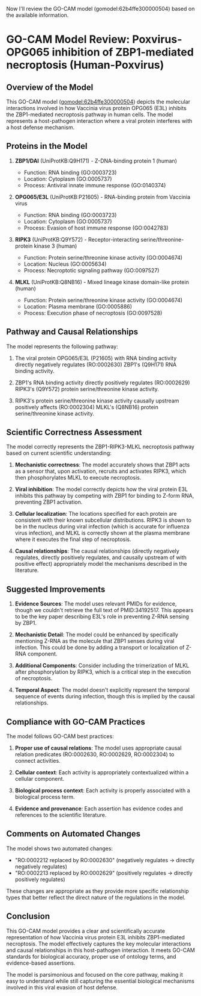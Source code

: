 Now I'll review the GO-CAM model (gomodel:62b4ffe300000504) based on the available information.

# GO-CAM Model Review: Poxvirus-OPG065 inhibition of ZBP1-mediated necroptosis (Human-Poxvirus)

## Overview of the Model

This GO-CAM model ([gomodel:62b4ffe300000504](https://bioregistry.io/go.model:62b4ffe300000504)) depicts the molecular interactions involved in how Vaccinia virus protein OPG065 (E3L) inhibits the ZBP1-mediated necroptosis pathway in human cells. The model represents a host-pathogen interaction where a viral protein interferes with a host defense mechanism.

## Proteins in the Model

1. **ZBP1/DAI** (UniProtKB:Q9H171) - Z-DNA-binding protein 1 (human)
   - Function: RNA binding (GO:0003723)
   - Location: Cytoplasm (GO:0005737)
   - Process: Antiviral innate immune response (GO:0140374)

2. **OPG065/E3L** (UniProtKB:P21605) - RNA-binding protein from Vaccinia virus
   - Function: RNA binding (GO:0003723)
   - Location: Cytoplasm (GO:0005737)
   - Process: Evasion of host immune response (GO:0042783)

3. **RIPK3** (UniProtKB:Q9Y572) - Receptor-interacting serine/threonine-protein kinase 3 (human)
   - Function: Protein serine/threonine kinase activity (GO:0004674)
   - Location: Nucleus (GO:0005634)
   - Process: Necroptotic signaling pathway (GO:0097527)

4. **MLKL** (UniProtKB:Q8NB16) - Mixed lineage kinase domain-like protein (human)
   - Function: Protein serine/threonine kinase activity (GO:0004674)
   - Location: Plasma membrane (GO:0005886)
   - Process: Execution phase of necroptosis (GO:0097528)

## Pathway and Causal Relationships

The model represents the following pathway:

1. The viral protein OPG065/E3L (P21605) with RNA binding activity directly negatively regulates (RO:0002630) ZBP1's (Q9H171) RNA binding activity.

2. ZBP1's RNA binding activity directly positively regulates (RO:0002629) RIPK3's (Q9Y572) protein serine/threonine kinase activity.

3. RIPK3's protein serine/threonine kinase activity causally upstream positively affects (RO:0002304) MLKL's (Q8NB16) protein serine/threonine kinase activity.

## Scientific Correctness Assessment

The model correctly represents the ZBP1-RIPK3-MLKL necroptosis pathway based on current scientific understanding:

1. **Mechanistic correctness**: The model accurately shows that ZBP1 acts as a sensor that, upon activation, recruits and activates RIPK3, which then phosphorylates MLKL to execute necroptosis.

2. **Viral inhibition**: The model correctly depicts how the viral protein E3L inhibits this pathway by competing with ZBP1 for binding to Z-form RNA, preventing ZBP1 activation.

3. **Cellular localization**: The locations specified for each protein are consistent with their known subcellular distributions. RIPK3 is shown to be in the nucleus during viral infection (which is accurate for influenza virus infection), and MLKL is correctly shown at the plasma membrane where it executes the final step of necroptosis.

4. **Causal relationships**: The causal relationships (directly negatively regulates, directly positively regulates, and causally upstream of with positive effect) appropriately model the mechanisms described in the literature.

## Suggested Improvements

1. **Evidence Sources**: The model uses relevant PMIDs for evidence, though we couldn't retrieve the full text of PMID:34192517. This appears to be the key paper describing E3L's role in preventing Z-RNA sensing by ZBP1.

2. **Mechanistic Detail**: The model could be enhanced by specifically mentioning Z-RNA as the molecule that ZBP1 senses during viral infection. This could be done by adding a transport or localization of Z-RNA component.

3. **Additional Components**: Consider including the trimerization of MLKL after phosphorylation by RIPK3, which is a critical step in the execution of necroptosis.

4. **Temporal Aspect**: The model doesn't explicitly represent the temporal sequence of events during infection, though this is implied by the causal relationships.

## Compliance with GO-CAM Practices

The model follows GO-CAM best practices:

1. **Proper use of causal relations**: The model uses appropriate causal relation predicates (RO:0002630, RO:0002629, RO:0002304) to connect activities.

2. **Cellular context**: Each activity is appropriately contextualized within a cellular component.

3. **Biological process context**: Each activity is properly associated with a biological process term.

4. **Evidence and provenance**: Each assertion has evidence codes and references to the scientific literature.

## Comments on Automated Changes

The model shows two automated changes:
- "RO:0002212 replaced by RO:0002630" (negatively regulates → directly negatively regulates)
- "RO:0002213 replaced by RO:0002629" (positively regulates → directly positively regulates)

These changes are appropriate as they provide more specific relationship types that better reflect the direct nature of the regulations in the model.

## Conclusion

This GO-CAM model provides a clear and scientifically accurate representation of how Vaccinia virus protein E3L inhibits ZBP1-mediated necroptosis. The model effectively captures the key molecular interactions and causal relationships in this host-pathogen interaction. It meets GO-CAM standards for biological accuracy, proper use of ontology terms, and evidence-based assertions.

The model is parsimonious and focused on the core pathway, making it easy to understand while still capturing the essential biological mechanisms involved in this viral evasion of host defense.